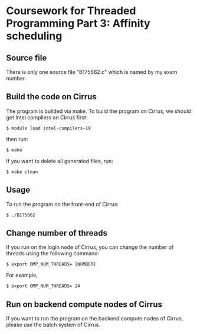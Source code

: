 # Coursework for Threaded Programming Part 3: Affinity scheduling

## Source file

There is only one source file "B175662.c" which is named by my exam number.


## Build the code on Cirrus

The program is builded via make. To build the program on Cirrus, we should get Intel compilers on Cirrus first:

```console
$ module load intel-compilers-19
```

then run:

```console
$ make
```

If you want to delete all generated files, run:

```console
$ make clean
```


## Usage

To run the program on the front-end of Cirrus:

```console
$ ./B175662
```

## Change number of threads

If you run on the login node of Cirrus, you can change the number of threads using the following command:

```console
$ export OMP_NUM_THREADS= [NUMBER]
```

For example,

```console
$ export OMP_NUM_THREADS= 24
```

## Run on backend compute nodes of Cirrus

If you want to run the program on the backend compute nodes of Cirrus, please use the batch system of Cirrus.